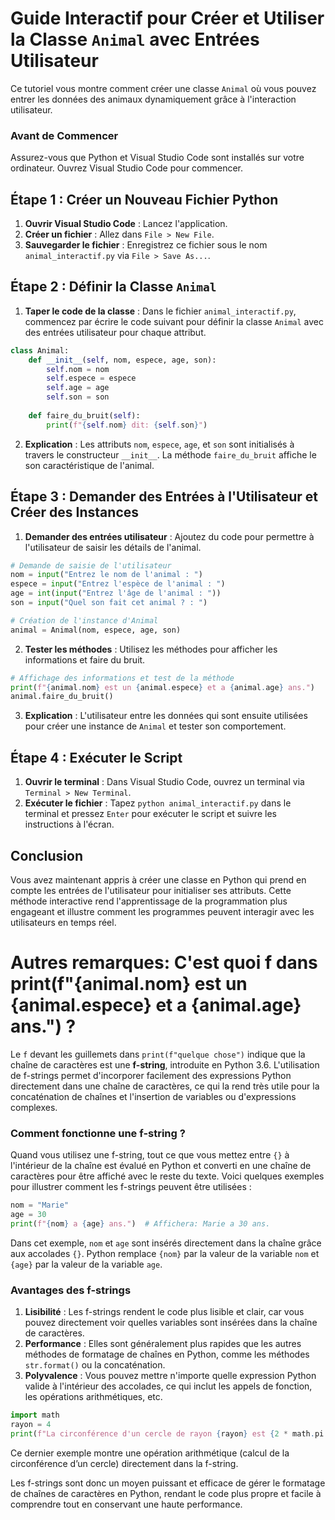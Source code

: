 # Guide Interactif pour Créer et Utiliser la Classe `Animal` avec Entrées Utilisateur

Ce tutoriel vous montre comment créer une classe `Animal` où vous pouvez entrer les données des animaux dynamiquement grâce à l'interaction utilisateur.

### Avant de Commencer
Assurez-vous que Python et Visual Studio Code sont installés sur votre ordinateur. Ouvrez Visual Studio Code pour commencer.

## Étape 1 : Créer un Nouveau Fichier Python

1. **Ouvrir Visual Studio Code** : Lancez l'application.
2. **Créer un fichier** : Allez dans `File > New File`.
3. **Sauvegarder le fichier** : Enregistrez ce fichier sous le nom `animal_interactif.py` via `File > Save As...`.

## Étape 2 : Définir la Classe `Animal`

1. **Taper le code de la classe** : Dans le fichier `animal_interactif.py`, commencez par écrire le code suivant pour définir la classe `Animal` avec des entrées utilisateur pour chaque attribut.

```python
class Animal:
    def __init__(self, nom, espece, age, son):
        self.nom = nom
        self.espece = espece
        self.age = age
        self.son = son
    
    def faire_du_bruit(self):
        print(f"{self.nom} dit: {self.son}")
```

2. **Explication** : Les attributs `nom`, `espece`, `age`, et `son` sont initialisés à travers le constructeur `__init__`. La méthode `faire_du_bruit` affiche le son caractéristique de l'animal.

## Étape 3 : Demander des Entrées à l'Utilisateur et Créer des Instances

1. **Demander des entrées utilisateur** : Ajoutez du code pour permettre à l'utilisateur de saisir les détails de l'animal.

```python
# Demande de saisie de l'utilisateur
nom = input("Entrez le nom de l'animal : ")
espece = input("Entrez l'espèce de l'animal : ")
age = int(input("Entrez l'âge de l'animal : "))
son = input("Quel son fait cet animal ? : ")

# Création de l'instance d'Animal
animal = Animal(nom, espece, age, son)
```

2. **Tester les méthodes** : Utilisez les méthodes pour afficher les informations et faire du bruit.

```python
# Affichage des informations et test de la méthode
print(f"{animal.nom} est un {animal.espece} et a {animal.age} ans.")
animal.faire_du_bruit()
```

3. **Explication** : L'utilisateur entre les données qui sont ensuite utilisées pour créer une instance de `Animal` et tester son comportement.

## Étape 4 : Exécuter le Script

1. **Ouvrir le terminal** : Dans Visual Studio Code, ouvrez un terminal via `Terminal > New Terminal`.
2. **Exécuter le fichier** : Tapez `python animal_interactif.py` dans le terminal et pressez `Enter` pour exécuter le script et suivre les instructions à l'écran.

## Conclusion

Vous avez maintenant appris à créer une classe en Python qui prend en compte les entrées de l'utilisateur pour initialiser ses attributs. Cette méthode interactive rend l'apprentissage de la programmation plus engageant et illustre comment les programmes peuvent interagir avec les utilisateurs en temps réel.


# Autres remarques: C'est quoi f  dans print(f"{animal.nom} est un {animal.espece} et a {animal.age} ans.") ?

Le `f` devant les guillemets dans `print(f"quelque chose")` indique que la chaîne de caractères est une **f-string**, introduite en Python 3.6. L'utilisation de f-strings permet d'incorporer facilement des expressions Python directement dans une chaîne de caractères, ce qui la rend très utile pour la concaténation de chaînes et l'insertion de variables ou d'expressions complexes.

### Comment fonctionne une f-string ?

Quand vous utilisez une f-string, tout ce que vous mettez entre `{}` à l'intérieur de la chaîne est évalué en Python et converti en une chaîne de caractères pour être affiché avec le reste du texte. Voici quelques exemples pour illustrer comment les f-strings peuvent être utilisées :

```python
nom = "Marie"
age = 30
print(f"{nom} a {age} ans.")  # Affichera: Marie a 30 ans.
```

Dans cet exemple, `nom` et `age` sont insérés directement dans la chaîne grâce aux accolades `{}`. Python remplace `{nom}` par la valeur de la variable `nom` et `{age}` par la valeur de la variable `age`.

### Avantages des f-strings

1. **Lisibilité** : Les f-strings rendent le code plus lisible et clair, car vous pouvez directement voir quelles variables sont insérées dans la chaîne de caractères.
2. **Performance** : Elles sont généralement plus rapides que les autres méthodes de formatage de chaînes en Python, comme les méthodes `str.format()` ou la concaténation.
3. **Polyvalence** : Vous pouvez mettre n'importe quelle expression Python valide à l'intérieur des accolades, ce qui inclut les appels de fonction, les opérations arithmétiques, etc.

```python
import math
rayon = 4
print(f"La circonférence d'un cercle de rayon {rayon} est {2 * math.pi * rayon}.")
```

Ce dernier exemple montre une opération arithmétique (calcul de la circonférence d’un cercle) directement dans la f-string.

Les f-strings sont donc un moyen puissant et efficace de gérer le formatage de chaînes de caractères en Python, rendant le code plus propre et facile à comprendre tout en conservant une haute performance.

